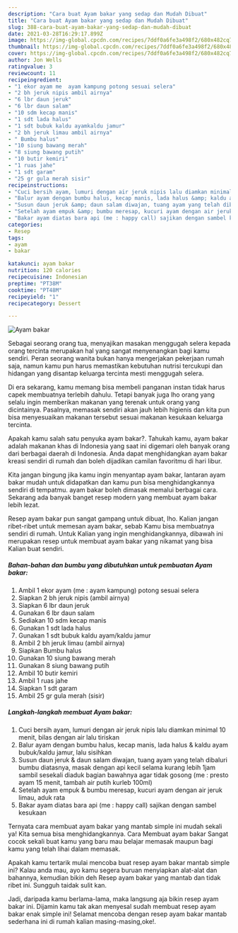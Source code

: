 ```yaml
---
description: "Cara buat Ayam bakar yang sedap dan Mudah Dibuat"
title: "Cara buat Ayam bakar yang sedap dan Mudah Dibuat"
slug: 388-cara-buat-ayam-bakar-yang-sedap-dan-mudah-dibuat
date: 2021-03-28T16:29:17.899Z
image: https://img-global.cpcdn.com/recipes/7ddf0a6fe3a498f2/680x482cq70/ayam-bakar-foto-resep-utama.jpg
thumbnail: https://img-global.cpcdn.com/recipes/7ddf0a6fe3a498f2/680x482cq70/ayam-bakar-foto-resep-utama.jpg
cover: https://img-global.cpcdn.com/recipes/7ddf0a6fe3a498f2/680x482cq70/ayam-bakar-foto-resep-utama.jpg
author: Jon Wells
ratingvalue: 3
reviewcount: 11
recipeingredient:
- "1 ekor ayam me  ayam kampung potong sesuai selera"
- "2 bh jeruk nipis ambil airnya"
- "6 lbr daun jeruk"
- "6 lbr daun salam"
- "10 sdm kecap manis"
- "1 sdt lada halus"
- "1 sdt bubuk kaldu ayamkaldu jamur"
- "2 bh jeruk limau ambil airnya"
- " Bumbu halus"
- "10 siung bawang merah"
- "8 siung bawang putih"
- "10 butir kemiri"
- "1 ruas jahe"
- "1 sdt garam"
- "25 gr gula merah sisir"
recipeinstructions:
- "Cuci bersih ayam, lumuri dengan air jeruk nipis lalu diamkan minimal 10 menit, bilas dengan air lalu tiriskan"
- "Balur ayam dengan bumbu halus, kecap manis, lada halus &amp; kaldu ayam bubuk/kaldu jamur, lalu sisihkan"
- "Susun daun jeruk &amp; daun salam diwajan, tuang ayam yang telah dibaluri bumbu diatasnya, masak dengan api kecil selama kurang lebih 1jam sambil sesekali diaduk bagian bawahnya agar tidak gosong (me : presto ayam 15 menit, tambah air putih kurleb 100ml)"
- "Setelah ayam empuk &amp; bumbu meresap, kucuri ayam dengan air jeruk limau, aduk rata"
- "Bakar ayam diatas bara api (me : happy call) sajikan dengan sambel kesukaan"
categories:
- Resep
tags:
- ayam
- bakar

katakunci: ayam bakar 
nutrition: 120 calories
recipecuisine: Indonesian
preptime: "PT38M"
cooktime: "PT48M"
recipeyield: "1"
recipecategory: Dessert

---
```



![Ayam bakar](https://img-global.cpcdn.com/recipes/7ddf0a6fe3a498f2/680x482cq70/ayam-bakar-foto-resep-utama.jpg)

Sebagai seorang orang tua, menyajikan masakan menggugah selera kepada orang tercinta merupakan hal yang sangat menyenangkan bagi kamu sendiri. Peran seorang  wanita bukan hanya mengerjakan pekerjaan rumah saja, namun kamu pun harus memastikan kebutuhan nutrisi tercukupi dan hidangan yang disantap keluarga tercinta mesti menggugah selera.

Di era  sekarang, kamu memang bisa membeli panganan instan tidak harus capek membuatnya terlebih dahulu. Tetapi banyak juga lho orang yang selalu ingin memberikan makanan yang terenak untuk orang yang dicintainya. Pasalnya, memasak sendiri akan jauh lebih higienis dan kita pun bisa menyesuaikan makanan tersebut sesuai makanan kesukaan keluarga tercinta. 



Apakah kamu salah satu penyuka ayam bakar?. Tahukah kamu, ayam bakar adalah makanan khas di Indonesia yang saat ini digemari oleh banyak orang dari berbagai daerah di Indonesia. Anda dapat menghidangkan ayam bakar kreasi sendiri di rumah dan boleh dijadikan camilan favoritmu di hari libur.

Kita jangan bingung jika kamu ingin menyantap ayam bakar, lantaran ayam bakar mudah untuk didapatkan dan kamu pun bisa menghidangkannya sendiri di tempatmu. ayam bakar boleh dimasak memalui berbagai cara. Sekarang ada banyak banget resep modern yang membuat ayam bakar lebih lezat.

Resep ayam bakar pun sangat gampang untuk dibuat, lho. Kalian jangan ribet-ribet untuk memesan ayam bakar, sebab Kamu bisa membuatnya sendiri di rumah. Untuk Kalian yang ingin menghidangkannya, dibawah ini merupakan resep untuk membuat ayam bakar yang nikamat yang bisa Kalian buat sendiri.

<!--inarticleads1-->

##### Bahan-bahan dan bumbu yang dibutuhkan untuk pembuatan Ayam bakar:

1. Ambil 1 ekor ayam (me : ayam kampung) potong sesuai selera
1. Siapkan 2 bh jeruk nipis (ambil airnya)
1. Siapkan 6 lbr daun jeruk
1. Gunakan 6 lbr daun salam
1. Sediakan 10 sdm kecap manis
1. Gunakan 1 sdt lada halus
1. Gunakan 1 sdt bubuk kaldu ayam/kaldu jamur
1. Ambil 2 bh jeruk limau (ambil airnya)
1. Siapkan  Bumbu halus
1. Gunakan 10 siung bawang merah
1. Gunakan 8 siung bawang putih
1. Ambil 10 butir kemiri
1. Ambil 1 ruas jahe
1. Siapkan 1 sdt garam
1. Ambil 25 gr gula merah (sisir)




<!--inarticleads2-->

##### Langkah-langkah membuat Ayam bakar:

1. Cuci bersih ayam, lumuri dengan air jeruk nipis lalu diamkan minimal 10 menit, bilas dengan air lalu tiriskan
1. Balur ayam dengan bumbu halus, kecap manis, lada halus &amp; kaldu ayam bubuk/kaldu jamur, lalu sisihkan
1. Susun daun jeruk &amp; daun salam diwajan, tuang ayam yang telah dibaluri bumbu diatasnya, masak dengan api kecil selama kurang lebih 1jam sambil sesekali diaduk bagian bawahnya agar tidak gosong (me : presto ayam 15 menit, tambah air putih kurleb 100ml)
1. Setelah ayam empuk &amp; bumbu meresap, kucuri ayam dengan air jeruk limau, aduk rata
1. Bakar ayam diatas bara api (me : happy call) sajikan dengan sambel kesukaan




Ternyata cara membuat ayam bakar yang mantab simple ini mudah sekali ya! Kita semua bisa menghidangkannya. Cara Membuat ayam bakar Sangat cocok sekali buat kamu yang baru mau belajar memasak maupun bagi kamu yang telah lihai dalam memasak.

Apakah kamu tertarik mulai mencoba buat resep ayam bakar mantab simple ini? Kalau anda mau, ayo kamu segera buruan menyiapkan alat-alat dan bahannya, kemudian bikin deh Resep ayam bakar yang mantab dan tidak ribet ini. Sungguh taidak sulit kan. 

Jadi, daripada kamu berlama-lama, maka langsung aja bikin resep ayam bakar ini. Dijamin kamu tak akan menyesal sudah membuat resep ayam bakar enak simple ini! Selamat mencoba dengan resep ayam bakar mantab sederhana ini di rumah kalian masing-masing,oke!.

